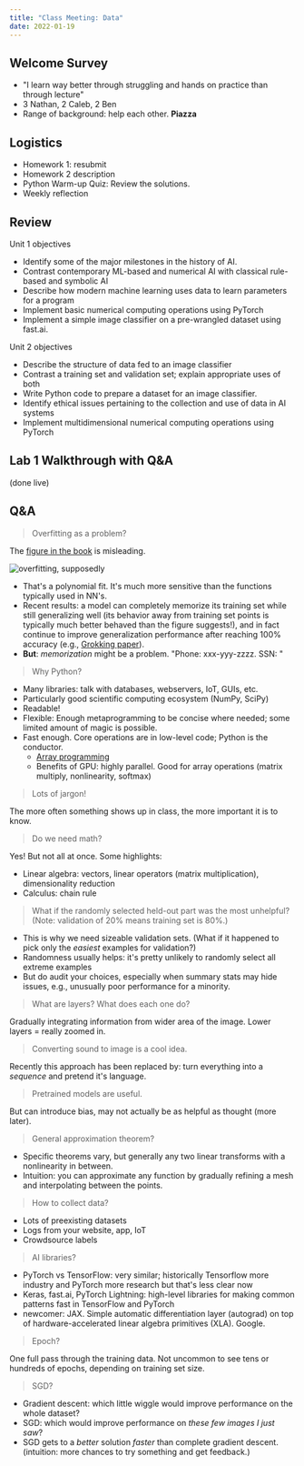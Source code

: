 ```yaml
---
title: "Class Meeting: Data"
date: 2022-01-19
---
```


## Welcome Survey

- "I learn way better through struggling and hands on practice than through lecture"
- 3 Nathan, 2 Caleb, 2 Ben
- Range of background: help each other. **Piazza**

## Logistics

- Homework 1: resubmit
- Homework 2 description
- Python Warm-up Quiz: Review the solutions.
- Weekly reflection

## Review

Unit 1 objectives

- Identify some of the major milestones in the history of AI.
- Contrast contemporary ML-based and numerical AI with classical rule-based and symbolic AI
- Describe how modern machine learning uses data to learn parameters for a program
- Implement basic numerical computing operations using PyTorch
- Implement a simple image classifier on a pre-wrangled dataset using fast.ai.

Unit 2 objectives

- Describe the structure of data fed to an image classifier
- Contrast a training set and validation set; explain appropriate uses of both
- Write Python code to prepare a dataset for an image classifier.
- Identify ethical issues pertaining to the collection and use of data in AI systems
- Implement multidimensional numerical computing operations using PyTorch

## Lab 1 Walkthrough with Q&A

(done live)

## Q&A

> Overfitting as a problem?

The [figure in the book](https://nbviewer.org/github/fastai/fastbook/blob/master/01_intro.ipynb#How-Our-Image-Recognizer-Works) is misleading.

![overfitting, supposedly](https://nbviewer.org/github/fastai/fastbook/blob/master/images/att_00000.png)

- That's a polynomial fit. It's much more sensitive than the functions typically used in NN's.
- Recent results: a model can completely memorize its training set while still generalizing well (its behavior away from training set points is typically much better behaved than the figure suggests!), and in fact continue to improve generalization performance after reaching 100% accuracy (e.g., [Grokking paper](https://arxiv.org/abs/2201.02177)).
- **But**: *memorization* might be a problem. "Phone: xxx-yyy-zzzz. SSN: "

> Why Python?

- Many libraries: talk with databases, webservers, IoT, GUIs, etc.
- Particularly good scientific computing ecosystem (NumPy, SciPy)
- Readable!
- Flexible: Enough metaprogramming to be concise where needed; some limited amount of magic is possible.
- Fast enough. Core operations are in low-level code; Python is the conductor.
  - [Array programming](https://en.wikipedia.org/wiki/Array_programming)
  - Benefits of GPU: highly parallel. Good for array operations (matrix multiply, nonlinearity, softmax)

> Lots of jargon!

The more often something shows up in class, the more important it is to know.

> Do we need math?

Yes! But not all at once. Some highlights:

- Linear algebra: vectors, linear operators (matrix multiplication), dimensionality reduction
- Calculus: chain rule

> What if the randomly selected held-out part was the most unhelpful? (Note: validation of 20% means training set is 80%.)

- This is why we need sizeable validation sets. (What if it happened to pick only the *easiest* examples for validation?)
- Randomness usually helps: it's pretty unlikely to randomly select all extreme examples
- But do audit your choices, especially when summary stats may hide issues, e.g., unusually poor performance for a minority.

> What are layers? What does each one do?

Gradually integrating information from wider area of the image. Lower layers = really zoomed in.

> Converting sound to image is a cool idea.

Recently this approach has been replaced by: turn everything into a *sequence* and pretend it's language.

> Pretrained models are useful.

But can introduce bias, may not actually be as helpful as thought (more later).

> General approximation theorem?

- Specific theorems vary, but generally any two linear transforms with a nonlinearity in between.
- Intuition: you can approximate any function by gradually refining a mesh and interpolating between the points.

> How to collect data?

- Lots of preexisting datasets
- Logs from your website, app, IoT
- Crowdsource labels

> AI libraries?

- PyTorch vs TensorFlow: very similar; historically Tensorflow more industry and PyTorch more research but that's less clear now
- Keras, fast.ai, PyTorch Lightning: high-level libraries for making common patterns fast in TensorFlow and PyTorch
- newcomer: JAX. Simple automatic differentiation layer (autograd) on top of hardware-accelerated linear algebra primitives (XLA). Google.

> Epoch?

One full pass through the training data. Not uncommon to see tens or hundreds of epochs, depending on training set size.

> SGD?

- Gradient descent: which little wiggle would improve performance on the whole dataset?
- SGD: which would improve performance on *these few images I just saw*?
- SGD gets to a *better* solution *faster* than complete gradient descent. (intuition: more chances to try something and get feedback.)
